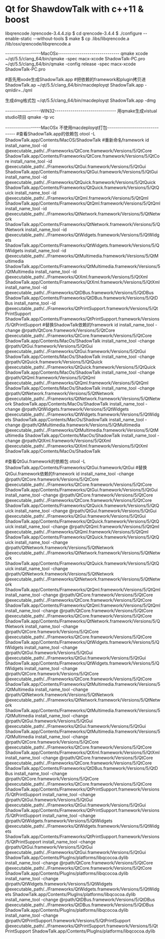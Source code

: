 # Qt for ShawdowTalk with c++11 & boost

libqrencode
<dev>/qrencode-3.4.4.zip
$ cd qrencode-3.4.4
$ ./configure --enable-static --without-tools
$ make
$ cp .libs/libqrencode.a <shadowtalkPC>/lib/osx/qrencode/libqrencode.a

------------------MacOSx-------------------------------
qmake xcode
~/qt/5.5/clang_64/bin/qmake -spec macx-xcode ShadowTalk-PC.pro
~/qt/5.5/clang_64/bin/qmake -config release -spec macx-xcode ShadowTalk-PC.pro

#首先用xode生成ShadowTalk.app
#把依赖的framework和plugin拷贝进ShadowTalk.ap
~/qt/5.5/clang_64/bin/macdeployqt ShadowTalk.app -qmldir=../qml

生成dmg格式包
~/qt/5.5/clang_64/bin/macdeployqt ShadowTalk.app -dmg


------------------WIN32-------------------------------
用qmake生成vistual studio项目
qmake -tp vc

------------------MacOSx 不使用macdeployqt打包-------------------------------
#查看ShadowTalk.app的依赖包
otool -L ShadowTalk.app/Contents/MacOS/ShadowTalk
#重新命名framework id
install_name_tool -id @executable_path/../Frameworks/QtCore.framework/Versions/5/QtCore ShadowTalk.app/Contents/Frameworks/QtCore.framework/Versions/5/QtCore
install_name_tool -id @executable_path/../Frameworks/QtGui.framework/Versions/5/QtGui ShadowTalk.app/Contents/Frameworks/QtGui.framework/Versions/5/QtGui
install_name_tool -id @executable_path/../Frameworks/QtQuick.framework/Versions/5/QtQuick ShadowTalk.app/Contents/Frameworks/QtQuick.framework/Versions/5/QtQuick
install_name_tool -id @executable_path/../Frameworks/QtQml.framework/Versions/5/QtQml ShadowTalk.app/Contents/Frameworks/QtQml.framework/Versions/5/QtQml
install_name_tool -id @executable_path/../Frameworks/QtNetwork.framework/Versions/5/QtNetwork ShadowTalk.app/Contents/Frameworks/QtNetwork.framework/Versions/5/QtNetwork
install_name_tool -id @executable_path/../Frameworks/QtWidgets.framework/Versions/5/QtWidgets ShadowTalk.app/Contents/Frameworks/QtWidgets.framework/Versions/5/QtWidgets
install_name_tool -id @executable_path/../Frameworks/QtMultimedia.framework/Versions/5/QtMultimedia ShadowTalk.app/Contents/Frameworks/QtMultimedia.framework/Versions/5/QtMultimedia
install_name_tool -id @executable_path/../Frameworks/QtXml.framework/Versions/5/QtXml ShadowTalk.app/Contents/Frameworks/QtXml.framework/Versions/5/QtXml
install_name_tool -id @executable_path/../Frameworks/QtDBus.framework/Versions/5/QtDBus ShadowTalk.app/Contents/Frameworks/QtDBus.framework/Versions/5/QtDBus
install_name_tool -id @executable_path/../Frameworks/QtPrintSupport.framework/Versions/5/QtPrintSupport ShadowTalk.app/Contents/Frameworks/QtPrintSupport.framework/Versions/5/QtPrintSupport
#替换ShadowTalk依赖的framework id
install_name_tool -change @rpath/QtCore.framework/Versions/5/QtCore @executable_path/../Frameworks/QtCore.framework/Versions/5/QtCore ShadowTalk.app/Contents/MacOs/ShadowTalk
install_name_tool -change @rpath/QtGui.framework/Versions/5/QtGui   @executable_path/../Frameworks/QtGui.framework/Versions/5/QtGui ShadowTalk.app/Contents/MacOs/ShadowTalk
install_name_tool -change @rpath/QtQuick.framework/Versions/5/QtQuick @executable_path/../Frameworks/QtQuick.framework/Versions/5/QtQuick ShadowTalk.app/Contents/MacOs/ShadowTalk
install_name_tool -change @rpath/QtQml.framework/Versions/5/QtQml @executable_path/../Frameworks/QtQml.framework/Versions/5/QtQml ShadowTalk.app/Contents/MacOs/ShadowTalk
install_name_tool -change @rpath/QtNetwork.framework/Versions/5/QtNetwork @executable_path/../Frameworks/QtNetwork.framework/Versions/5/QtNetwork ShadowTalk.app/Contents/MacOs/ShadowTalk
install_name_tool -change @rpath/QtWidgets.framework/Versions/5/QtWidgets @executable_path/../Frameworks/QtWidgets.framework/Versions/5/QtWidgets ShadowTalk.app/Contents/MacOs/ShadowTalk
install_name_tool -change @rpath/QtMultimedia.framework/Versions/5/QtMultimedia @executable_path/../Frameworks/QtMultimedia.framework/Versions/5/QtMultimedia ShadowTalk.app/Contents/MacOs/ShadowTalk
install_name_tool -change @rpath/QtXml.framework/Versions/5/QtXml @executable_path/../Frameworks/QtXml.framework/Versions/5/QtXml ShadowTalk.app/Contents/MacOs/ShadowTalk

#查看QtGui.framework的依赖包
otool -L ShadowTalk.app/Contents/Frameworks/QtGui.framework/QtGui
#替换QtGui.framework依赖的framework id
install_name_tool -change @rpath/QtCore.framework/Versions/5/QtCore @executable_path/../Frameworks/QtCore.framework/Versions/5/QtCore ShadowTalk.app/Contents/Frameworks/QtGui.framework/Versions/5/QtGui
install_name_tool -change @rpath/QtCore.framework/Versions/5/QtCore @executable_path/../Frameworks/QtCore.framework/Versions/5/QtCore ShadowTalk.app/Contents/Frameworks/QtQuick.framework/Versions/5/QtQuick
install_name_tool -change @rpath/QtGui.framework/Versions/5/QtGui @executable_path/../Frameworks/QtGui.framework/Versions/5/QtGui ShadowTalk.app/Contents/Frameworks/QtQuick.framework/Versions/5/QtQuick
install_name_tool -change @rpath/QtQml.framework/Versions/5/QtQml @executable_path/../Frameworks/QtQml.framework/Versions/5/QtQml ShadowTalk.app/Contents/Frameworks/QtQuick.framework/Versions/5/QtQuick
install_name_tool -change @rpath/QtNetwork.framework/Versions/5/QtNetwork @executable_path/../Frameworks/QtNetwork.framework/Versions/5/QtNetwork ShadowTalk.app/Contents/Frameworks/QtQuick.framework/Versions/5/QtQuick
install_name_tool -change @rpath/QtNetwork.framework/Versions/5/QtNetwork @executable_path/../Frameworks/QtNetwork.framework/Versions/5/QtNetwork ShadowTalk.app/Contents/Frameworks/QtQml.framework/Versions/5/QtQml
install_name_tool -change @rpath/QtCore.framework/Versions/5/QtCore @executable_path/../Frameworks/QtCore.framework/Versions/5/QtCore ShadowTalk.app/Contents/Frameworks/QtQml.framework/Versions/5/QtQml
install_name_tool -change @rpath/QtCore.framework/Versions/5/QtCore @executable_path/../Frameworks/QtCore.framework/Versions/5/QtCore ShadowTalk.app/Contents/Frameworks/QtNetwork.framework/Versions/5/QtNetwork
install_name_tool -change @rpath/QtCore.framework/Versions/5/QtCore @executable_path/../Frameworks/QtCore.framework/Versions/5/QtCore ShadowTalk.app/Contents/Frameworks/QtWidgets.framework/Versions/5/QtWidgets
install_name_tool -change @rpath/QtGui.framework/Versions/5/QtGui @executable_path/../Frameworks/QtGui.framework/Versions/5/QtGui ShadowTalk.app/Contents/Frameworks/QtWidgets.framework/Versions/5/QtWidgets
install_name_tool -change @rpath/QtCore.framework/Versions/5/QtCore @executable_path/../Frameworks/QtCore.framework/Versions/5/QtCore ShadowTalk.app/Contents/Frameworks/QtMultimedia.framework/Versions/5/QtMultimedia
install_name_tool -change @rpath/QtNetwork.framework/Versions/5/QtNetwork @executable_path/../Frameworks/QtNetwork.framework/Versions/5/QtNetwork ShadowTalk.app/Contents/Frameworks/QtMultimedia.framework/Versions/5/QtMultimedia
install_name_tool -change @rpath/QtGui.framework/Versions/5/QtGui @executable_path/../Frameworks/QtGui.framework/Versions/5/QtGui ShadowTalk.app/Contents/Frameworks/QtMultimedia.framework/Versions/5/QtMultimedia
install_name_tool -change @rpath/QtCore.framework/Versions/5/QtCore @executable_path/../Frameworks/QtCore.framework/Versions/5/QtCore ShadowTalk.app/Contents/Frameworks/QtXml.framework/Versions/5/QtXml
install_name_tool -change @rpath/QtCore.framework/Versions/5/QtCore @executable_path/../Frameworks/QtCore.framework/Versions/5/QtCore ShadowTalk.app/Contents/Frameworks/QtDBus.framework/Versions/5/QtDBus
install_name_tool -change @rpath/QtCore.framework/Versions/5/QtCore @executable_path/../Frameworks/QtCore.framework/Versions/5/QtCore ShadowTalk.app/Contents/Frameworks/QtPrintSupport.framework/Versions/5/QtPrintSupport
install_name_tool -change @rpath/QtGui.framework/Versions/5/QtGui @executable_path/../Frameworks/QtGui.framework/Versions/5/QtGui ShadowTalk.app/Contents/Frameworks/QtPrintSupport.framework/Versions/5/QtPrintSupport
install_name_tool -change @rpath/QtWidgets.framework/Versions/5/QtWidgets @executable_path/../Frameworks/QtWidgets.framework/Versions/5/QtWidgets ShadowTalk.app/Contents/Frameworks/QtPrintSupport.framework/Versions/5/QtPrintSupport
install_name_tool -change @rpath/QtGui.framework/Versions/5/QtGui @executable_path/../Frameworks/QtGui.framework/Versions/5/QtGui ShadowTalk.app/Contents/PlugIns/platforms/libqcocoa.dylib
install_name_tool -change @rpath/QtCore.framework/Versions/5/QtCore @executable_path/../Frameworks/QtCore.framework/Versions/5/QtCore ShadowTalk.app/Contents/PlugIns/platforms/libqcocoa.dylib
install_name_tool -change @rpath/QtWidgets.framework/Versions/5/QtWidgets @executable_path/../Frameworks/QtWidgets.framework/Versions/5/QtWidgets ShadowTalk.app/Contents/PlugIns/platforms/libqcocoa.dylib
install_name_tool -change @rpath/QtDBus.framework/Versions/5/QtDBus @executable_path/../Frameworks/QtDBus.framework/Versions/5/QtDBus ShadowTalk.app/Contents/PlugIns/platforms/libqcocoa.dylib
install_name_tool -change @rpath/QtPrintSupport.framework/Versions/5/QtPrintSupport @executable_path/../Frameworks/QtPrintSupport.framework/Versions/5/QtPrintSupport ShadowTalk.app/Contents/PlugIns/platforms/libqcocoa.dylib



